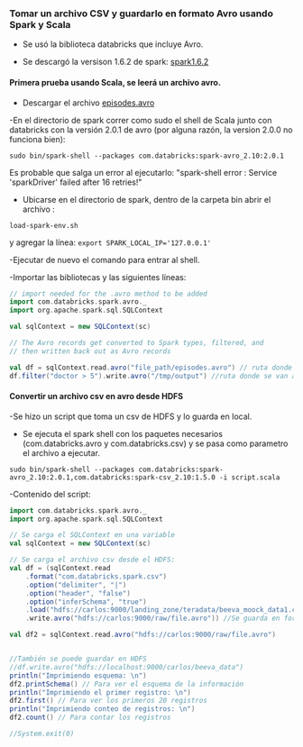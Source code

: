 ### Tomar un  archivo CSV y guardarlo en formato Avro usando Spark y Scala

- Se usó la biblioteca databricks que incluye Avro. 

- Se descargó la versison 1.6.2 de spark:
[spark1.6.2](http://spark.apache.org/downloads.html)

####  Primera prueba usando Scala, se leerá un archivo avro. 

- Descargar el archivo [episodes.avro](https://docs.databricks.com/_static/misc/episodes.avro)

-En el directorio de spark correr como sudo el shell de Scala junto con databricks con la versión 2.0.1 de avro (por alguna razón, la version 2.0.0 no funciona bien):

`sudo bin/spark-shell --packages com.databricks:spark-avro_2.10:2.0.1`
 
Es probable que salga un error al ejecutarlo: "spark-shell error : Service 'sparkDriver' failed after 16 retries!" 

- Ubicarse en el directorio de spark, dentro de la carpeta bin abrir el archivo : 

`load-spark-env.sh`

y agregar la línea: `export SPARK_LOCAL_IP='127.0.0.1' `

-Ejecutar de nuevo el comando para entrar al shell.

-Importar las bibliotecas y las siguientes líneas:

```Scala
// import needed for the .avro method to be added
import com.databricks.spark.avro._
import org.apache.spark.sql.SQLContext

val sqlContext = new SQLContext(sc)

// The Avro records get converted to Spark types, filtered, and
// then written back out as Avro records

val df = sqlContext.read.avro("file_path/episodes.avro") // ruta donde se guardó el archivo episodes.avro
df.filter("doctor > 5").write.avro("/tmp/output") //ruta donde se van a guardar
```

#### Convertir un archivo csv en avro desde HDFS
-Se hizo un script que toma un csv de HDFS y lo guarda en local. 

- Se ejecuta el spark shell con los paquetes necesarios (com.databricks.avro y com.databricks.csv) y se pasa como  parametro el archivo a ejecutar.

`sudo bin/spark-shell --packages com.databricks:spark-avro_2.10:2.0.1,com.databricks:spark-csv_2.10:1.5.0 -i script.scala`
 
 -Contenido del script:

```Scala
import com.databricks.spark.avro._
import org.apache.spark.sql.SQLContext

// Se carga el SQLContext en una variable
val sqlContext = new SQLContext(sc)

// Se carga el archivo csv desde el HDFS:
val df = (sqlContext.read 
	.format("com.databricks.spark.csv")
	.option("delimiter", "|") 
	.option("header", "false")
	.option("inferSchema", "true")
	.load("hdfs://carlos:9000/landing_zone/teradata/beeva_moock_data1.csv")
	.write.avro("hdfs://carlos:9000/raw/file.avro")) //Se guarda en formato avro en local

val df2 = sqlContext.read.avro("hdfs://carlos:9000/raw/file.avro")


//También se puede guardar en HDFS
//df.write.avro("hdfs://localhost:9000/carlos/beeva_data")
println("Imprimiendo esquema: \n")
df2.printSchema() // Para ver el esquema de la información
println("Imprimiendo el primer registro: \n")
df2.first() // Para ver los primeros 20 registros
println("Imprimiendo conteo de registros: \n")
df2.count() // Para contar los registros

//System.exit(0)

```
